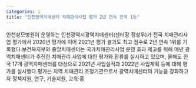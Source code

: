 ```yaml
---
categories: i
title: "인천광역치매센터 치매관리사업 평가 2년 연속 전국 1등"
---
```

인천성모병원이 운영하는 인천광역시광역치매센터(센터장 정성우)가 전국 치매관리사업 평가에서 2020년 평가에 이어 2021년 평가 결과도 최고 점수로 2년 연속 1위를 기록했다.보건복지부와 중앙치매센터는 국가치매관리사업 운영 효과 제고를 위해 매년 광역치매센터가 추진한 치매관리 사업에 대한 평가와 환류를 실시하고 있으며, 올해도 전국 17개 광역치매센터를 대상으로 2021년 사업실적과 2022년 사업계획 등에 대해 평가를 실시했다.평가는 지역 치매관리 조정기관으로서 광역치매센터의 기능을 강화하고자 정책지원, 연구, 기술지원, 교육·홍